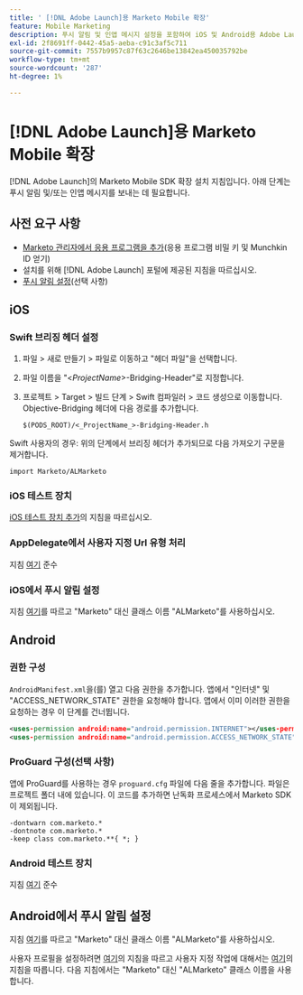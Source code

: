 ```yaml
---
title: ' [!DNL Adobe Launch]용 Marketo Mobile 확장'
feature: Mobile Marketing
description: 푸시 알림 및 인앱 메시지 설정을 포함하여 iOS 및 Android용 Adobe Launch에 Marketo Mobile SDK 확장 기능을 설치 및 구성합니다.
exl-id: 2f8691ff-0442-45a5-aeba-c91c3af5c711
source-git-commit: 7557b9957c87f63c2646be13842ea450035792be
workflow-type: tm+mt
source-wordcount: '287'
ht-degree: 1%

---
```


# [!DNL Adobe Launch]용 Marketo Mobile 확장

[!DNL Adobe Launch]의 Marketo Mobile SDK 확장 설치 지침입니다. 아래 단계는 푸시 알림 및/또는 인앱 메시지를 보내는 데 필요합니다.

## 사전 요구 사항

- [Marketo 관리자에서 응용 프로그램을 추가](https://experienceleague.adobe.com/ko/docs/marketo/using/product-docs/mobile-marketing/admin/add-a-mobile-app)&#x200B;(응용 프로그램 비밀 키 및 Munchkin ID 얻기)
- 설치를 위해 [!DNL Adobe Launch] 포털에 제공된 지침을 따르십시오.
- [푸시 알림 설정](push-notifications.md)(선택 사항)

## iOS

### Swift 브리징 헤더 설정

1. 파일 > 새로 만들기 > 파일로 이동하고 &quot;헤더 파일&quot;을 선택합니다.
1. 파일 이름을 &quot;&lt;_ProjectName_>-Bridging-Header&quot;로 지정합니다.
1. 프로젝트 > Target > 빌드 단계 > Swift 컴파일러 > 코드 생성으로 이동합니다. Objective-Bridging 헤더에 다음 경로를 추가합니다.

   `$(PODS_ROOT)/<_ProjectName_>-Bridging-Header.h`

Swift 사용자의 경우: 위의 단계에서 브리징 헤더가 추가되므로 다음 가져오기 구문을 제거합니다.

`import Marketo/ALMarketo`

### iOS 테스트 장치

[iOS 테스트 장치 추가](installation.md#ios_test_devices)의 지침을 따르십시오.

### AppDelegate에서 사용자 지정 Url 유형 처리

지침 [여기](installation.md#ios_test_devices) 준수

### iOS에서 푸시 알림 설정

지침 [여기](push-notifications.md)를 따르고 &quot;Marketo&quot; 대신 클래스 이름 &quot;ALMarketo&quot;를 사용하십시오.

## Android

### 권한 구성

`AndroidManifest.xml`을(를) 열고 다음 권한을 추가합니다. 앱에서 &quot;인터넷&quot; 및 &quot;ACCESS_NETWORK_STATE&quot; 권한을 요청해야 합니다. 앱에서 이미 이러한 권한을 요청하는 경우 이 단계를 건너뜁니다.

```xml
<uses‐permission android:name="android.permission.INTERNET"></uses‐permission>
<uses‐permission android:name="android.permission.ACCESS_NETWORK_STATE"></uses‐permission>
```

### ProGuard 구성(선택 사항)

앱에 ProGuard를 사용하는 경우 `proguard.cfg` 파일에 다음 줄을 추가합니다. 파일은 프로젝트 폴더 내에 있습니다. 이 코드를 추가하면 난독화 프로세스에서 Marketo SDK이 제외됩니다.

```
-dontwarn com.marketo.*
-dontnote com.marketo.*
-keep class com.marketo.**{ *; }
```

### Android 테스트 장치

지침 [여기](installation.md#android_test_devices) 준수

## Android에서 푸시 알림 설정

지침 [여기](installation.md#android_firebase_cloud_messaging_support)를 따르고 &quot;Marketo&quot; 대신 클래스 이름 &quot;ALMarketo&quot;를 사용하십시오.

사용자 프로필을 설정하려면 [여기](user-profiles.md)의 지침을 따르고 사용자 지정 작업에 대해서는 [여기](custom-actions.md#android_custom_action)의 지침을 따릅니다. 다음 지침에서는 &quot;Marketo&quot; 대신 &quot;ALMarketo&quot; 클래스 이름을 사용합니다.
